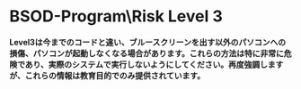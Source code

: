 # BSOD-Program\Risk Level 3

**Level3は今までのコードと違い、ブルースクリーンを出す以外のパソコンへの損傷、パソコンが起動しなくなる場合があります。これらの方法は特に非常に危険であり、実際のシステムで実行しないようにしてください。再度強調しますが、これらの情報は教育目的でのみ提供されています。**